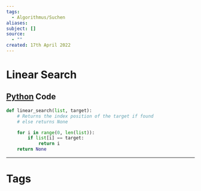 ```yaml
---
tags:
  - Algorithmus/Suchen
aliases: 
subject: []
source:
  - ""
created: 17th April 2022
---
```


# Linear Search

## [Python](../Python.md) Code

~~~ python
def linear_search(list, target):
	# Returns the index position of the target if found
	# else returns None

	for i in range(0, len(list)):
		if list[i] == target:
			return i
	return None
~~~

---

# Tags